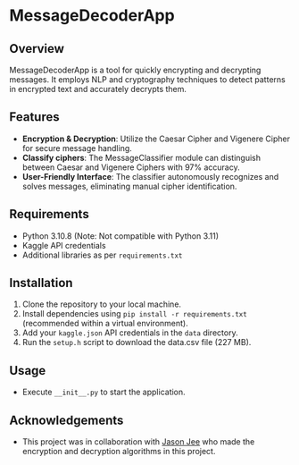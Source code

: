 # MessageDecoderApp

## Overview
MessageDecoderApp is a tool for quickly encrypting and decrypting messages. It employs NLP and cryptography techniques to detect patterns in encrypted text and accurately decrypts them.

## Features
- **Encryption & Decryption**: Utilize the Caesar Cipher and Vigenere Cipher for secure message handling.
- **Classify ciphers**: The MessageClassifier module can distinguish between Caesar and Vigenere Ciphers with 97% accuracy.
- **User-Friendly Interface**: The classifier autonomously recognizes and solves messages, eliminating manual cipher identification.

## Requirements
- Python 3.10.8 (Note: Not compatible with Python 3.11)
- Kaggle API credentials
- Additional libraries as per `requirements.txt`

## Installation

1. Clone the repository to your local machine.
2. Install dependencies using `pip install -r requirements.txt` (recommended within a virtual environment).
3. Add your `kaggle.json` API credentials in the `data` directory.
4. Run the `setup.h` script to download the data.csv file (227 MB).

## Usage
- Execute `__init__.py` to start the application.

## Acknowledgements
- This project was in collaboration with [Jason Jee](https://github.com/jjeeeeee) who made the encryption and decryption algorithms in this project.